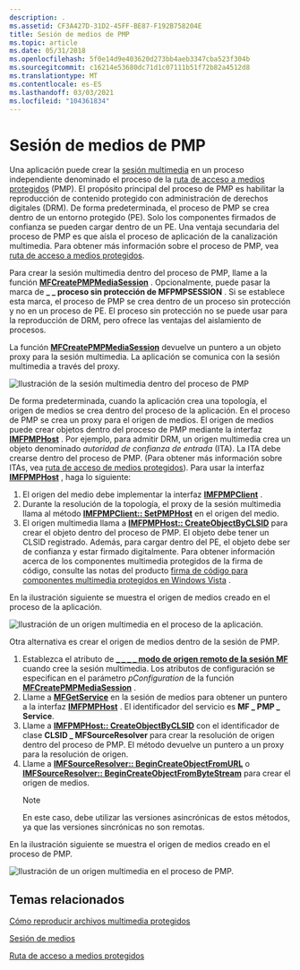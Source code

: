 ```yaml
---
description: .
ms.assetid: CF3A427D-31D2-45FF-BE87-F192B758204E
title: Sesión de medios de PMP
ms.topic: article
ms.date: 05/31/2018
ms.openlocfilehash: 5f0e14d9e403620d273bb4aeb3347cba523f304b
ms.sourcegitcommit: c16214e53680dc71d1c07111b51f72b82a4512d8
ms.translationtype: MT
ms.contentlocale: es-ES
ms.lasthandoff: 03/03/2021
ms.locfileid: "104361834"
---
```

# <a name="pmp-media-session"></a>Sesión de medios de PMP

Una aplicación puede crear la [sesión multimedia](media-session.md) en un proceso independiente denominado el proceso de la [ruta de acceso a medios protegidos](protected-media-path.md) (PMP). El propósito principal del proceso de PMP es habilitar la reproducción de contenido protegido con administración de derechos digitales (DRM). De forma predeterminada, el proceso de PMP se crea dentro de un entorno protegido (PE). Solo los componentes firmados de confianza se pueden cargar dentro de un PE. Una ventaja secundaria del proceso de PMP es que aísla el proceso de aplicación de la canalización multimedia. Para obtener más información sobre el proceso de PMP, vea [ruta de acceso a medios protegidos](protected-media-path.md).

Para crear la sesión multimedia dentro del proceso de PMP, llame a la función [**MFCreatePMPMediaSession**](/windows/desktop/api/mfidl/nf-mfidl-mfcreatepmpmediasession) . Opcionalmente, puede pasar la marca de **\_ \_ proceso sin protección de MFPMPSESSION** . Si se establece esta marca, el proceso de PMP se crea dentro de un proceso sin protección y no en un proceso de PE. El proceso sin protección no se puede usar para la reproducción de DRM, pero ofrece las ventajas del aislamiento de procesos.

La función [**MFCreatePMPMediaSession**](/windows/desktop/api/mfidl/nf-mfidl-mfcreatepmpmediasession) devuelve un puntero a un objeto proxy para la sesión multimedia. La aplicación se comunica con la sesión multimedia a través del proxy.

![Ilustración de la sesión multimedia dentro del proceso de PMP](images/pmp01.png)

De forma predeterminada, cuando la aplicación crea una topología, el origen de medios se crea dentro del proceso de la aplicación. En el proceso de PMP se crea un proxy para el origen de medios. El origen de medios puede crear objetos dentro del proceso de PMP mediante la interfaz [**IMFPMPHost**](/windows/desktop/api/mfidl/nf-mfidl-imfpmphost-createobjectbyclsid) . Por ejemplo, para admitir DRM, un origen multimedia crea un objeto denominado *autoridad de confianza de entrada* (ITA). La ITA debe crearse dentro del proceso de PMP. (Para obtener más información sobre ITAs, vea [ruta de acceso de medios protegidos](protected-media-path.md)). Para usar la interfaz [**IMFPMPHost**](/windows/desktop/api/mfidl/nn-mfidl-imfpmphost) , haga lo siguiente:

1.  El origen del medio debe implementar la interfaz [**IMFPMPClient**](/windows/desktop/api/mfidl/nn-mfidl-imfpmpclient) .
2.  Durante la resolución de la topología, el proxy de la sesión multimedia llama al método [**IMFPMPClient:: SetPMPHost**](/windows/desktop/api/mfidl/nf-mfidl-imfpmpclient-setpmphost) en el origen del medio.
3.  El origen multimedia llama a [**IMFPMPHost:: CreateObjectByCLSID**](/windows/desktop/api/mfidl/nf-mfidl-imfpmphost-createobjectbyclsid) para crear el objeto dentro del proceso de PMP. El objeto debe tener un CLSID registrado. Además, para cargar dentro del PE, el objeto debe ser de confianza y estar firmado digitalmente. Para obtener información acerca de los componentes multimedia protegidos de la firma de código, consulte las notas del producto [firma de código para componentes multimedia protegidos en Windows Vista](/windows-hardware/test/hlk/) .

En la ilustración siguiente se muestra el origen de medios creado en el proceso de la aplicación.

![Ilustración de un origen multimedia en el proceso de la aplicación.](images/pmp02.png)

Otra alternativa es crear el origen de medios dentro de la sesión de PMP.

1.  Establezca el atributo de [**\_ \_ \_ \_ modo de origen remoto de la sesión MF**](mf-session-remote-source-mode-attribute.md) cuando cree la sesión multimedia. Los atributos de configuración se especifican en el parámetro *pConfiguration* de la función [**MFCreatePMPMediaSession**](/windows/desktop/api/mfidl/nf-mfidl-mfcreatepmpmediasession) .
2.  Llame a [**MFGetService**](/windows/desktop/api/mfidl/nf-mfidl-mfgetservice) en la sesión de medios para obtener un puntero a la interfaz [**IMFPMPHost**](/windows/desktop/api/mfidl/nn-mfidl-imfpmphost) . El identificador del servicio es **MF \_ PMP \_ Service**.
3.  Llame a [**IMFPMPHost:: CreateObjectByCLSID**](/windows/desktop/api/mfidl/nf-mfidl-imfpmphost-createobjectbyclsid) con el identificador de clase **CLSID \_ MFSourceResolver** para crear la resolución de origen dentro del proceso de PMP. El método devuelve un puntero a un proxy para la resolución de origen.
4.  Llame a [**IMFSourceResolver:: BeginCreateObjectFromURL**](/windows/desktop/api/mfidl/nf-mfidl-imfsourceresolver-begincreateobjectfromurl) o [**IMFSourceResolver:: BeginCreateObjectFromByteStream**](/windows/desktop/api/mfidl/nf-mfidl-imfsourceresolver-begincreateobjectfrombytestream) para crear el origen de medios.
    > [!Note]  
    > En este caso, debe utilizar las versiones asincrónicas de estos métodos, ya que las versiones sincrónicas no son remotas.

     

En la ilustración siguiente se muestra el origen de medios creado en el proceso de PMP.

![Ilustración de un origen multimedia en el proceso de PMP.](images/pmp03.png)

## <a name="related-topics"></a>Temas relacionados

<dl> <dt>

[Cómo reproducir archivos multimedia protegidos](how-to-play-protected-media-files.md)
</dt> <dt>

[Sesión de medios](media-session.md)
</dt> <dt>

[Ruta de acceso a medios protegidos](protected-media-path.md)
</dt> </dl>

 

 
